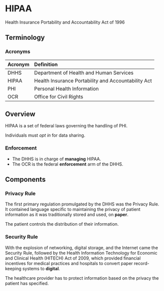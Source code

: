 # HIPAA

Health Insurance Portability and Accountability Act of 1996

## Terminology

### Acronyms

| Acronym | Definition |
| :--- | :--- |
| DHHS | Department of Health and Human Services |
| HIPAA | Health Insurance Portability and Accountability Act |
| PHI | Personal Health Information |
| OCR | Office for Civil Rights |

## Overview

HIPAA is a set of federal laws governing the handling of PHI.

Individuals must *opt in* for data sharing.

### Enforcement

- The DHHS is in charge of **managing** HIPAA.
- The OCR is the federal **enforcement** arm of the DHHS.

## Components

### Privacy Rule

The first primary regulation promulgated by the DHHS was the Privacy Rule. It contained language specific to maintaining the privacy of patient information as it was traditionally stored and used, on **paper**.

The patient controls the distribution of their information.

### Security Rule

With the explosion of networking, digital storage, and the Internet came the Security Rule, followed by the Health Information Technology for Economic and Clinical Health \(HITECH\) Act of 2009, which provided financial incentives for medical practices and hospitals to convert paper record-keeping systems to **digital**.

The healthcare provider has to protect information based on the privacy the patient has specified.